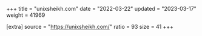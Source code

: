 +++
title = "unixsheikh.com"
date = "2022-03-22"
updated = "2023-03-17"
weight = 41969

[extra]
source = "https://unixsheikh.com/"
ratio = 93
size = 41
+++
